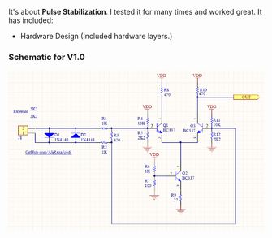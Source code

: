 It's about **Pulse Stabilization**. I tested it for many times and worked great. It has included:

- Hardware Design (Included hardware layers.)

### Schematic for V1.0
![This is an image](https://github.com/AliRezaJoodi/Electronic-Modules/blob/main/Pulse%20Stabilization/Hardware%20Design/V1.0.png?raw=true)

